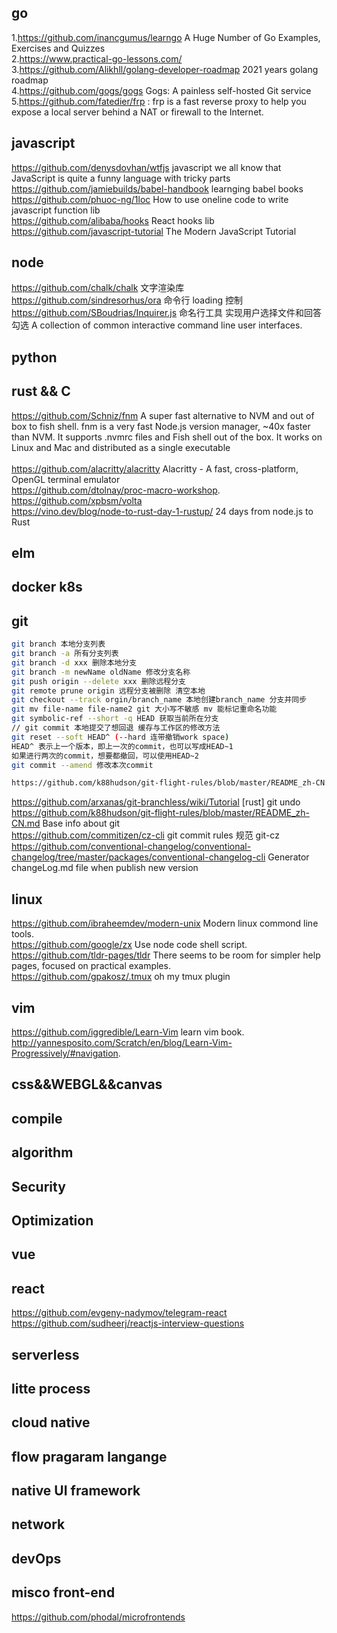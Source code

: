 ## go

1.https://github.com/inancgumus/learngo A Huge Number of Go Examples, Exercises and Quizzes </br> 
2.https://www.practical-go-lessons.com/ </br> 
3.https://github.com/Alikhll/golang-developer-roadmap 2021 years golang roadmap <br>
4.https://github.com/gogs/gogs Gogs: A painless self-hosted Git service </br>
5.https://github.com/fatedier/frp : frp is a fast reverse proxy to help you expose a local server behind a NAT or firewall to the Internet.    

## javascript

https://github.com/denysdovhan/wtfjs javascript we all know that JavaScript is quite a funny language with tricky parts <br>
https://github.com/jamiebuilds/babel-handbook learnging babel books<br>
https://github.com/phuoc-ng/1loc How to use oneline code to write javascript function lib<br>
https://github.com/alibaba/hooks React hooks lib <br>
https://github.com/javascript-tutorial The Modern JavaScript Tutorial <br>

## node

https://github.com/chalk/chalk 文字渲染库 <br>
https://github.com/sindresorhus/ora 命令行 loading 控制 <br>
https://github.com/SBoudrias/Inquirer.js 命名行工具 实现用户选择文件和回答勾选 A collection of common interactive command line user interfaces.<br>

## python

## rust && C

https://github.com/Schniz/fnm A super fast alternative to NVM and out of box to fish shell. fnm is a very fast Node.js version manager, ~40x faster than NVM. It supports .nvmrc files and Fish shell out of the box. It works on Linux and Mac and distributed as a single executable <br>  
https://github.com/alacritty/alacritty Alacritty - A fast, cross-platform, OpenGL terminal emulator <br>
https://github.com/dtolnay/proc-macro-workshop.   
https://github.com/xpbsm/volta    
https://vino.dev/blog/node-to-rust-day-1-rustup/ 24 days from node.js to Rust  
## elm

## docker k8s

## git

```bash
git branch 本地分支列表
git branch -a 所有分支列表
git branch -d xxx 删除本地分支
git branch -m newName oldName 修改分支名称
git push origin --delete xxx 删除远程分支
git remote prune origin 远程分支被删除 清空本地
git checkout --track orgin/branch_name 本地创建branch_name 分支并同步
git mv file-name file-name2 git 大小写不敏感 mv 能标记重命名功能
git symbolic-ref --short -q HEAD 获取当前所在分支
// git commit 本地提交了想回退 缓存与工作区的修改方法
git reset --soft HEAD^ (--hard 连带撤销work space)
HEAD^ 表示上一个版本，即上一次的commit，也可以写成HEAD~1
如果进行两次的commit，想要都撤回，可以使用HEAD~2
git commit --amend 修改本次commit

https://github.com/k88hudson/git-flight-rules/blob/master/README_zh-CN.md
```

https://github.com/arxanas/git-branchless/wiki/Tutorial [rust] git undo <br>
https://github.com/k88hudson/git-flight-rules/blob/master/README_zh-CN.md Base info about git <br>
https://github.com/commitizen/cz-cli git commit rules 规范 git-cz <br>
https://github.com/conventional-changelog/conventional-changelog/tree/master/packages/conventional-changelog-cli Generator changeLog.md file when publish new version <br>

## linux

https://github.com/ibraheemdev/modern-unix Modern linux commond line tools. <br>
https://github.com/google/zx Use node code shell script. <br>
https://github.com/tldr-pages/tldr There seems to be room for simpler help pages, focused on practical examples. <br>
https://github.com/gpakosz/.tmux oh my tmux plugin <br>

## vim

https://github.com/iggredible/Learn-Vim learn vim book.   
http://yannesposito.com/Scratch/en/blog/Learn-Vim-Progressively/#navigation. 

## css&&WEBGL&&canvas

## compile

## algorithm

## Security

## Optimization

## vue

## react

https://github.com/evgeny-nadymov/telegram-react <br>
https://github.com/sudheerj/reactjs-interview-questions <br>

## serverless

## litte process

## cloud native

## flow pragaram langange

## native UI framework

## network

## devOps

## misco front-end

https://github.com/phodal/microfrontends
